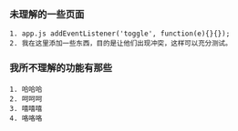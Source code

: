 ### 未理解的一些页面
	1. app.js addEventListener('toggle', function(e){}{});
	2. 我在这里添加一些东西，目的是让他们出现冲突，这样可以充分测试。

### 我所不理解的功能有那些
	1. 哈哈哈
	2. 呵呵呵
	3. 嘻嘻嘻
	4. 咯咯咯
